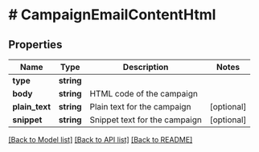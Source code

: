 # # CampaignEmailContentHtml

## Properties

Name | Type | Description | Notes
------------ | ------------- | ------------- | -------------
**type** | **string** |  |
**body** | **string** | HTML code of the campaign |
**plain_text** | **string** | Plain text for the campaign | [optional]
**snippet** | **string** | Snippet text for the campaign | [optional]

[[Back to Model list]](../../README.md#models) [[Back to API list]](../../README.md#endpoints) [[Back to README]](../../README.md)
